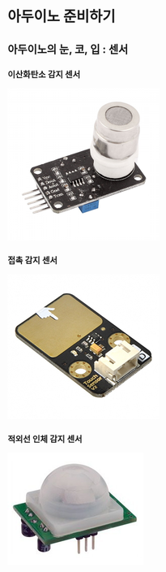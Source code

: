# 아두이노 준비하기

## 아두이노의 눈, 코, 입 : 센서

### 이산화탄소 감지 센서

![](./img/img003.png)

### 접촉 감지 센서

![](./img/img004.jpg)

### 적외선 인체 감지 센서

![](./img/img005.jpg)

